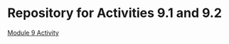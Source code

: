 # Repository for Activities 9.1 and 9.2

<a href="https://shantibabu.github.io/PCDE-Activity-9.1"> Module 9 Activity </a>

